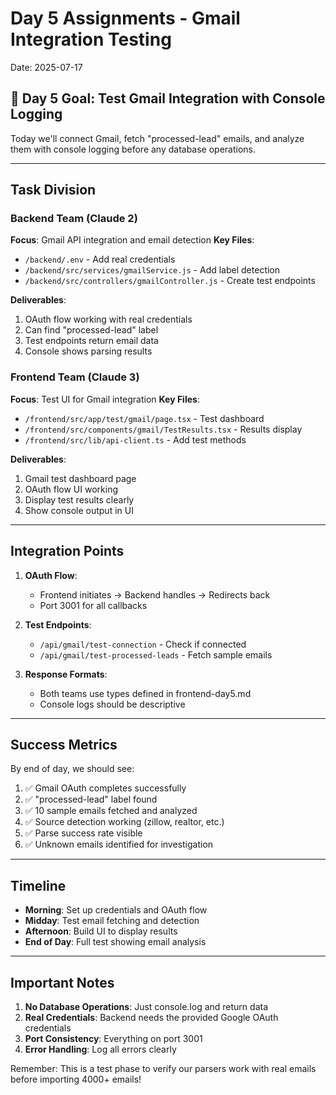 # Day 5 Assignments - Gmail Integration Testing

Date: 2025-07-17

## 🎯 Day 5 Goal: Test Gmail Integration with Console Logging

Today we'll connect Gmail, fetch "processed-lead" emails, and analyze them with console logging before any database operations.

---

## Task Division

### Backend Team (Claude 2)
**Focus**: Gmail API integration and email detection
**Key Files**: 
- `/backend/.env` - Add real credentials
- `/backend/src/services/gmailService.js` - Add label detection
- `/backend/src/controllers/gmailController.js` - Create test endpoints

**Deliverables**:
1. OAuth flow working with real credentials
2. Can find "processed-lead" label
3. Test endpoints return email data
4. Console shows parsing results

### Frontend Team (Claude 3)
**Focus**: Test UI for Gmail integration
**Key Files**:
- `/frontend/src/app/test/gmail/page.tsx` - Test dashboard
- `/frontend/src/components/gmail/TestResults.tsx` - Results display
- `/frontend/src/lib/api-client.ts` - Add test methods

**Deliverables**:
1. Gmail test dashboard page
2. OAuth flow UI working
3. Display test results clearly
4. Show console output in UI

---

## Integration Points

1. **OAuth Flow**:
   - Frontend initiates → Backend handles → Redirects back
   - Port 3001 for all callbacks

2. **Test Endpoints**:
   - `/api/gmail/test-connection` - Check if connected
   - `/api/gmail/test-processed-leads` - Fetch sample emails

3. **Response Formats**:
   - Both teams use types defined in frontend-day5.md
   - Console logs should be descriptive

---

## Success Metrics

By end of day, we should see:
1. ✅ Gmail OAuth completes successfully
2. ✅ "processed-lead" label found
3. ✅ 10 sample emails fetched and analyzed
4. ✅ Source detection working (zillow, realtor, etc.)
5. ✅ Parse success rate visible
6. ✅ Unknown emails identified for investigation

---

## Timeline

- **Morning**: Set up credentials and OAuth flow
- **Midday**: Test email fetching and detection
- **Afternoon**: Build UI to display results
- **End of Day**: Full test showing email analysis

---

## Important Notes

1. **No Database Operations**: Just console.log and return data
2. **Real Credentials**: Backend needs the provided Google OAuth credentials
3. **Port Consistency**: Everything on port 3001
4. **Error Handling**: Log all errors clearly

Remember: This is a test phase to verify our parsers work with real emails before importing 4000+ emails!